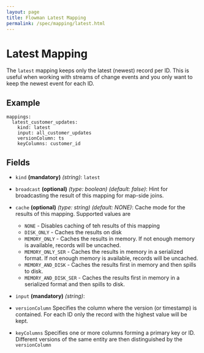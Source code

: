 ```yaml
---
layout: page
title: Flowman Latest Mapping
permalink: /spec/mapping/latest.html
---
```

# Latest Mapping

The `latest` mapping keeps only the latest (newest) record per ID. This is useful
when working with streams of change events and you only want to keep the newest
event for each ID.

## Example
```
mappings:
  latest_customer_updates:
    kind: latest
    input: all_customer_updates
    versionColumn: ts
    keyColumns: customer_id
```

## Fields
* `kind` **(mandatory)** *(string)*: `latest`

* `broadcast` **(optional)** *(type: boolean)* *(default: false)*: 
Hint for broadcasting the result of this mapping for map-side joins.

* `cache` **(optional)** *(type: string)* *(default: NONE)*:
Cache mode for the results of this mapping. Supported values are
  * `NONE` - Disables caching of teh results of this mapping
  * `DISK_ONLY` - Caches the results on disk
  * `MEMORY_ONLY` - Caches the results in memory. If not enough memory is available, records will be uncached.
  * `MEMORY_ONLY_SER` - Caches the results in memory in a serialized format. If not enough memory is available, records will be uncached.
  * `MEMORY_AND_DISK` - Caches the results first in memory and then spills to disk.
  * `MEMORY_AND_DISK_SER` - Caches the results first in memory in a serialized format and then spills to disk.

* `input` **(mandatory)** *(string)*:

* `versionColumn`
Specifies the column where the version (or timestamp) is contained. For each ID only
the record with the highest value will be kept.

* `keyColumns`
Specifies one or more columns forming a primary key or ID. Different versions of the
same entity are then distinguished by the `versionColumn` 
